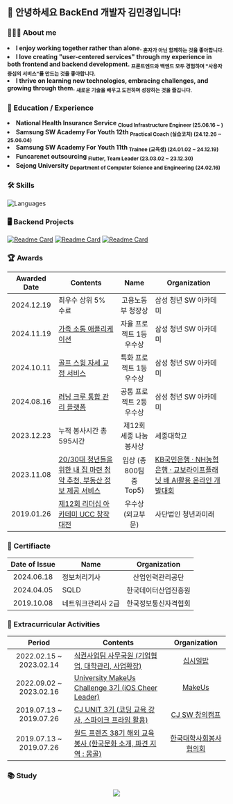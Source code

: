 ## 👋 안녕하세요 BackEnd 개발자 김민경입니다!

<h3>👩🏻‍💻 About me</h3>

<li><b> I enjoy working together rather than alone. <sub>혼자가 아닌 함께하는 것을 좋아합니다.</sub></b></li>
<li><b> I love creating "user-centered services" through my experience in both frontend and backend development. <sub>프론트엔드와 백엔드 모두 경험하며 "사용자 중심의 서비스"를 만드는 것을 좋아합니다.</sub></b></li>
<li><b> I thrive on learning new technologies, embracing challenges, and growing through them. <sub>새로운 기술을 배우고 도전하며 성장하는 것을 즐깁니다.</sub></b></li>

<h3>🏫 Education / Experience</h3>

<li><b> National Health Insurance Service <sub>Cloud Infrastructure Engineer (25.06.16 ~ )</sub></b></li>
<li><b> Samsung SW Academy For Youth 12th <sub>Practical Coach (실습코치) (24.12.26 ~ 25.06.04)</sub></b></li>
<li><b> Samsung SW Academy For Youth 11th <sub>Trainee (교육생) (24.01.02 ~ 24.12.19)</sub></b></li>
<li><b> Funcarenet outsourcing <sub>Flutter, Team Leader (23.03.02 ~ 23.12.30)</sub></b></li>
<li><b> Sejong University <sub>Department of Computer Science and Engineering</sub> <sub>(24.02.16)</sub></b></li>

<h3>🛠️ Skills</h3>

![Languages](https://skillicons.dev/icons?i=c,java,kotlin,swift,spring,aws,docker,nginx,mysql,redis,postman,github,gitlab,jenkins)

<h3>🖥️ Backend Projects</h3>

[![Readme Card](https://github-readme-stats.vercel.app/api/pin/?username=LeeJonSaBae&repo=GoodShot)](https://github.com/LeeJonSaBae/GoodShot)
[![Readme Card](https://github-readme-stats.vercel.app/api/pin/?username=LuckyCoockie&repo=CrewIn)](https://github.com/LuckyCoockie/CrewIn)
[![Readme Card](https://github-readme-stats.vercel.app/api/pin/?username=SSAFY-D108-Familring&repo=Familring)](https://github.com/SSAFY-D108-Familring/Familring)

<h3>🏆 Awards </h3>

|Awarded Date|Contents|Name|Organization|
|:-:|---|:-:|---|
|2024.12.19|최우수 상위 5% 수료|고용노동부 청장상|삼성 청년 SW 아카데미|
|2024.11.19|[가족 소통 애플리케이션](https://github.com/SSAFY-D108-Familring/Familring)|자율 프로젝트 1등 우수상|삼성 청년 SW 아카데미|
|2024.10.11|[골프 스윙 자세 교정 서비스](https://github.com/LeeJonSaBae/GoodShot)|특화 프로젝트 1등 우수상|삼성 청년 SW 아카데미|
|2024.08.16|[러닝 크루 통합 관리 플랫폼](https://github.com/LuckyCoockie/CrewIn)|공통 프로젝트 2등 우수상|삼성 청년 SW 아카데미|
|2023.12.23|누적 봉사시간 총 595시간|제12회 세종 나눔 봉사상|세종대학교|
|2023.11.08|[20/30대 청년들을 위한 내 집 마련 청약 추천, 부동산 정보 제공 서비스](https://github.com/Eunice991217/Hous-ing-iOS)|입상 (총 800팀 중 Top5)|[KB국민은행 · NH농협은행 · 교보라이프플래닛 배 AI활용 온라인 개발대회](https://www.synctree101.com/syncathon/main)|
|2019.01.26|[제12회 리더십 아카데미 UCC 창작대전](https://youtu.be/iVHXTtJQYf4?si=Wra1-e_5FJFcLuZX)|우수상 (외교부문)|사단법인 청년과미래|

<h3>📂 Certifiacte </h3>

|Date of Issue|Name|Organization|
|:-:|---|:-:|
|2024.06.18|정보처리기사|산업인력관리공단|
|2024.04.05|SQLD|한국데이터산업진흥원|
|2019.10.08|네트워크관리사 2급|한국정보통신자격협회|

<h3>📑 Extracurricular Activities</h3> 

|Period|Contents|Organization|
|:-:|---|:-:|
|2022.02.15 ~ 2023.02.14|[식권사업팀 사무국원 (기업협업, 대학관리, 사업확장)](https://glamorous-crocodile-f4c.notion.site/b0203a8952d648f2870611ca64129a6a?pvs=4)|[십시일밥](http://tenspoon.org/)|
|2022.09.02 ~ 2023.02.16|[University MakeUs Challenge 3기 (iOS Cheer Leader)](https://github.com/Eunice991217/UMC_3rd-iOS)|[MakeUs](https://www.makeus.in/umc)|
|2019.07.13 ~ 2019.07.26|[CJ UNIT 3기 (코딩 교육 강사, 스파이크 프라임 활용)](https://glamorous-crocodile-f4c.notion.site/CJ-UNIT-3-7c0e5df425bd413faa18268ecf69a293?pvs=4)|[CJ SW 창의캠프](https://www.cjolivenetworks.co.kr/sustainability/contribution/education_volunteers)|
|2019.07.13 ~ 2019.07.26|[월드 프렌즈 38기 해외 교육 봉사 (한국문화 소개, 파견 지역 : 몽골)](https://youtu.be/fX8BF7IT8Bw?si=UgE1rvYMnbb3grhx)|[한국대학사회봉사협의회](https://www.kucss.or.kr/)|

<h3>📚 Study</h3>

<center>
  <a href="https://solved.ac/profile/org9899"><img src="https://github-readme-solvedac-hyp3rflow.vercel.app/api/?handle=org9899"></a>
</center>


